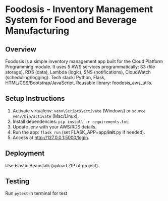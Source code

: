 # Foodosis - Inventory Management System for Food and Beverage Manufacturing

## Overview
Foodosis is a simple inventory management app built for the Cloud Platform Programming module. It uses 5 AWS services programmatically: S3 (file storage), RDS (data), Lambda (logic), SNS (notifications), CloudWatch (scheduling/logging). Tech stack: Python, Flask, HTML/CSS/Bootstrap/JavaScript. Reusable library: foodosis_aws_utils.

## Setup Instructions
1. Activate virtualenv: `venv\Scripts\activate` (Windows) or `source venv/bin/activate` (Mac/Linux).
2. Install dependencies: `pip install -r requirements.txt`.
3. Update .env with your AWS/RDS details.
4. Run the app: `flask run` (set FLASK_APP=app/__init__.py if needed).
5. Access at http://127.0.0.1:5000/login.

## Deployment
Use Elastic Beanstalk (upload ZIP of project).

## Testing
Run `pytest` in terminal for test
